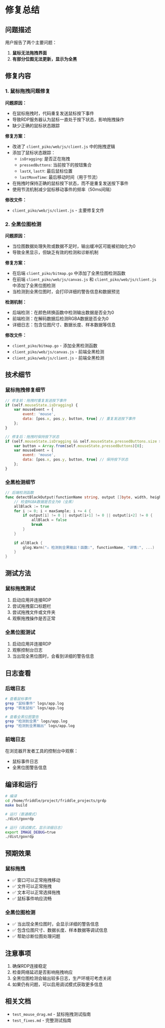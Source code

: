 # 修复总结

## 问题描述

用户报告了两个主要问题：
1. **鼠标无法拖拽界面**
2. **有部分位图无法更新，显示为全黑**

## 修复内容

### 1. 鼠标拖拽问题修复

**问题原因：**
- 在鼠标拖拽时，代码重复发送鼠标按下事件
- 导致RDP服务器认为鼠标一直处于按下状态，影响拖拽操作
- 缺少正确的鼠标状态跟踪

**修复方案：**
- 改进了 `client_piko/web/js/client.js` 中的拖拽逻辑
- 添加了鼠标状态跟踪：
  - `isDragging`: 是否正在拖拽
  - `pressedButtons`: 当前按下的按钮集合
  - `lastX`, `lastY`: 最后鼠标位置
  - `lastMoveTime`: 最后移动时间（用于节流）
- 在拖拽时保持正确的鼠标按下状态，而不是重复发送按下事件
- 使用节流机制减少鼠标移动事件的频率（50ms间隔）

**修改文件：**
- `client_piko/web/js/client.js` - 主要修复文件

### 2. 全黑位图检测

**问题原因：**
- 当位图数据处理失败或数据不足时，输出缓冲区可能被初始化为0
- 导致全黑显示，但缺乏有效的检测和诊断机制

**修复方案：**
- 在后端 `client_piko/bitmap.go` 中添加了全黑位图检测函数
- 在前端 `client_piko/web/js/canvas.js` 和 `client_piko/web/js/client.js` 中添加了全黑位图检测
- 当检测到全黑位图时，会打印详细的警告信息和数据预览

**检测机制：**
- 后端检测：在颜色转换函数中检测输出数据是否全为0
- 前端检测：在解码数据后检测RGBA数据是否全为0
- 详细日志：包含位图尺寸、数据长度、样本数据等信息

**修改文件：**
- `client_piko/bitmap.go` - 添加全黑检测函数
- `client_piko/web/js/canvas.js` - 前端全黑检测
- `client_piko/web/js/client.js` - 前端全黑检测

## 技术细节

### 鼠标拖拽修复细节

```javascript
// 修复前：拖拽时重复发送按下事件
if (self.mouseState.isDragging) {
    var mouseEvent = {
        event: 'mouse',
        data: [pos.x, pos.y, button, true] // 重复发送按下事件
    };
}

// 修复后：拖拽时保持按下状态
if (self.mouseState.isDragging && self.mouseState.pressedButtons.size > 0) {
    var button = Array.from(self.mouseState.pressedButtons)[0];
    var mouseEvent = {
        event: 'mouse',
        data: [pos.x, pos.y, button, true] // 保持按下状态
    };
}
```

### 全黑检测细节

```go
// 后端检测函数
func detectBlackOutput(functionName string, output []byte, width, height int) {
    // 检查RGBA数据是否全为0（全黑）
    allBlack := true
    for i := 0; i < maxSample; i += 4 {
        if output[i] != 0 || output[i+1] != 0 || output[i+2] != 0 {
            allBlack = false
            break
        }
    }
    
    if allBlack {
        glog.Warn("⚠️ 检测到全黑输出！函数:", functionName, "详情:", ...)
    }
}
```

## 测试方法

### 鼠标拖拽测试
1. 启动应用并连接RDP
2. 尝试拖拽窗口标题栏
3. 尝试拖拽文件或文件夹
4. 观察拖拽操作是否正常

### 全黑位图测试
1. 启动应用并连接RDP
2. 观察控制台日志
3. 当出现全黑位图时，会看到详细的警告信息

## 日志查看

### 后端日志
```bash
# 查看鼠标事件
grep "鼠标事件" logs/app.log
grep "转发鼠标" logs/app.log

# 查看全黑位图警告
grep "检测到全黑" logs/app.log
grep "检测到全黑输出" logs/app.log
```

### 前端日志
在浏览器开发者工具的控制台中观察：
- 鼠标事件日志
- 全黑位图警告信息

## 编译和运行

```bash
# 编译
cd /home/friddle/project/friddle_projects/grdp
make build

# 运行（普通模式）
./dist/goxrdp

# 运行（调试模式，显示详细日志）
export IMAGE_DEBUG=true
./dist/goxrdp
```

## 预期效果

### 鼠标拖拽
- ✅ 窗口可以正常拖拽移动
- ✅ 文件可以正常拖拽
- ✅ 文本可以正常选择拖拽
- ✅ 鼠标事件响应流畅

### 全黑位图检测
- ✅ 当出现全黑位图时，会显示详细的警告信息
- ✅ 包含位图尺寸、数据长度、样本数据等调试信息
- ✅ 帮助诊断位图处理问题

## 注意事项

1. 确保RDP连接稳定
2. 检查网络延迟是否影响拖拽响应
3. 全黑位图检测会输出较多日志，生产环境可考虑关闭
4. 如果仍有问题，可以启用调试模式获取更多信息

## 相关文档

- `test_mouse_drag.md` - 鼠标拖拽测试指南
- `test_fixes.md` - 完整测试指南 